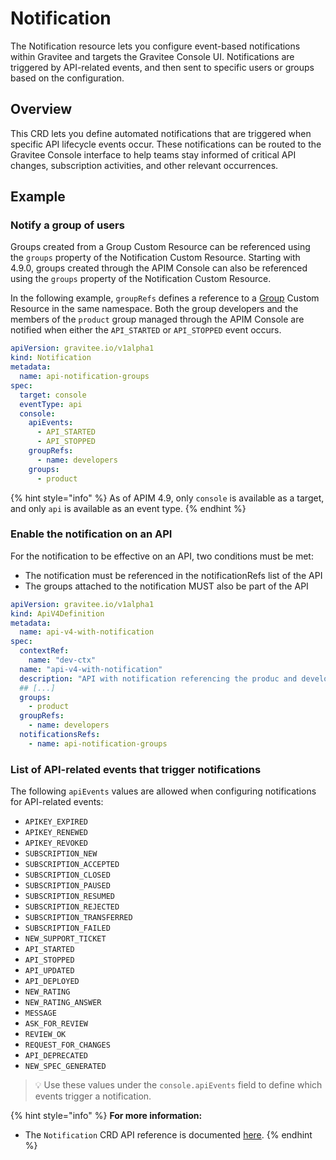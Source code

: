 # Notification

The Notification resource lets you configure event-based notifications within Gravitee and targets the Gravitee Console UI. Notifications are triggered by API-related events, and then sent to specific users or groups based on the configuration.

## Overview

This CRD lets you define automated notifications that are triggered when specific API lifecycle events occur. These notifications can be routed to the Gravitee Console interface to help teams stay informed of critical API changes, subscription activities, and other relevant occurrences.

## Example

### Notify a group of users

Groups created from a Group Custom Resource can be referenced using the `groups` property of the Notification Custom Resource. Starting with 4.9.0, groups created through the APIM Console can also be referenced using the `groups` property of the Notification Custom Resource.&#x20;

In the following example, `groupRefs` defines a reference to a [Group](group.md) Custom Resource in the same namespace. Both the group developers and the members of the `product` group managed through the APIM Console are notified when either the `API_STARTED` or `API_STOPPED` event occurs.

```yaml
apiVersion: gravitee.io/v1alpha1
kind: Notification
metadata:
  name: api-notification-groups
spec:
  target: console
  eventType: api
  console:
    apiEvents:
      - API_STARTED
      - API_STOPPED
    groupRefs:
      - name: developers
    groups:
      - product
```

{% hint style="info" %}
As of APIM 4.9, only `console` is available as a target, and only `api` is available as an event type.
{% endhint %}

### Enable the notification on an API

For the notification to be effective on an API, two conditions must be met:

* The notification must be referenced in the notificationRefs list of the API
* The groups attached to the notification MUST also be part of the API

```yaml
apiVersion: gravitee.io/v1alpha1
kind: ApiV4Definition
metadata:
  name: api-v4-with-notification
spec:
  contextRef:
    name: "dev-ctx"
  name: "api-v4-with-notification"
  description: "API with notification referencing the produc and developers groups"
  ## [...]
  groups: 
    - product
  groupRefs:
    - name: developers
  notificationsRefs:
    - name: api-notification-groups
```

### List of API-related events that trigger notifications

The following `apiEvents` values are allowed when configuring notifications for API-related events:

* `APIKEY_EXPIRED`
* `APIKEY_RENEWED`
* `APIKEY_REVOKED`
* `SUBSCRIPTION_NEW`
* `SUBSCRIPTION_ACCEPTED`
* `SUBSCRIPTION_CLOSED`
* `SUBSCRIPTION_PAUSED`
* `SUBSCRIPTION_RESUMED`
* `SUBSCRIPTION_REJECTED`
* `SUBSCRIPTION_TRANSFERRED`
* `SUBSCRIPTION_FAILED`
* `NEW_SUPPORT_TICKET`
* `API_STARTED`
* `API_STOPPED`
* `API_UPDATED`
* `API_DEPLOYED`
* `NEW_RATING`
* `NEW_RATING_ANSWER`
* `MESSAGE`
* `ASK_FOR_REVIEW`
* `REVIEW_OK`
* `REQUEST_FOR_CHANGES`
* `API_DEPRECATED`
* `NEW_SPEC_GENERATED`

> 💡 Use these values under the `console.apiEvents` field to define which events trigger a notification.

{% hint style="info" %}
**For more information:**

* The `Notification` CRD API reference is documented [here](../../reference/api-reference.md).
{% endhint %}
